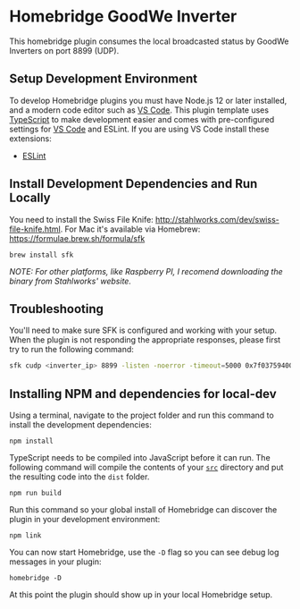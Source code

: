 # Homebridge GoodWe Inverter

This homebridge plugin consumes the local broadcasted status by GoodWe Inverters on port 8899 (UDP).

## Setup Development Environment

To develop Homebridge plugins you must have Node.js 12 or later installed, and a modern code editor such as [VS Code](https://code.visualstudio.com/). This plugin template uses [TypeScript](https://www.typescriptlang.org/) to make development easier and comes with pre-configured settings for [VS Code](https://code.visualstudio.com/) and ESLint. If you are using VS Code install these extensions:
* [ESLint](https://marketplace.visualstudio.com/items?itemName=dbaeumer.vscode-eslint)

## Install Development Dependencies and Run Locally

You need to install the Swiss File Knife: http://stahlworks.com/dev/swiss-file-knife.html. For Mac it's available via Homebrew: https://formulae.brew.sh/formula/sfk

```
brew install sfk
```

_NOTE: For other platforms, like Raspberry PI, I recomend downloading the binary from Stahlworks' website._

## Troubleshooting

You'll need to make sure SFK is configured and working with your setup.
When the plugin is not responding the appropriate responses, please first try to run the following command:

```bash
sfk cudp <inverter_ip> 8899 -listen -noerror -timeout=5000 0x7f0375940049d5c2 -pure +xed "/[eol]//"
```

## Installing NPM and dependencies for local-dev

Using a terminal, navigate to the project folder and run this command to install the development dependencies:

```
npm install
```

TypeScript needs to be compiled into JavaScript before it can run. The following command will compile the contents of your [`src`](./src) directory and put the resulting code into the `dist` folder.

```
npm run build
```

Run this command so your global install of Homebridge can discover the plugin in your development environment:

```
npm link
```

You can now start Homebridge, use the `-D` flag so you can see debug log messages in your plugin:

```
homebridge -D
```

At this point the plugin should show up in your local Homebridge setup.
